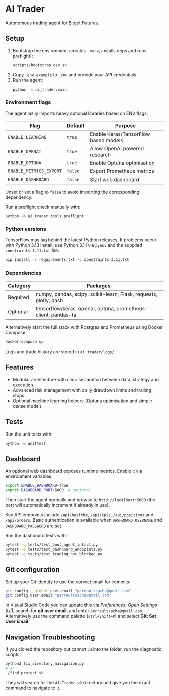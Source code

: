 # AI Trader

Autonomous trading agent for Bitget Futures.

## Setup

1. Bootstrap the environment (creates `.venv`, installs deps and runs preflight):
   ```bash
   scripts/bootstrap_dev.sh
   ```
2. Copy `.env.example` to `.env` and provide your API credentials.
3. Run the agent:
   ```bash
   python -m ai_trader.main
   ```

### Environment flags

The agent lazily imports heavy optional libraries based on ENV flags:

| Flag | Default | Purpose |
| ---- | ------- | ------- |
| `ENABLE_LEARNING` | `true` | Enable Keras/TensorFlow based models |
| `ENABLE_OPENAI` | `true` | Allow OpenAI powered research |
| `ENABLE_OPTUNA` | `true` | Enable Optuna optimisation |
| `ENABLE_METRICS_EXPORT` | `false` | Export Prometheus metrics |
| `ENABLE_DASHBOARD` | `false` | Start web dashboard |

Unset or set a flag to `false` to avoid importing the corresponding dependency.

Run a preflight check manually with:

```bash
python -m ai_trader.tools.preflight
```

### Python versions

TensorFlow may lag behind the latest Python releases. If problems occur with
Python 3.13 install, use Python 3.11 via `pyenv` and the supplied
`constraints-3.11.txt` file:

```bash
pip install -r requirements.txt -c constraints-3.11.txt
```

### Dependencies

| Category | Packages |
| -------- | -------- |
| Required | numpy, pandas, scipy, scikit-learn, Flask, requests, plotly, dash |
| Optional | tensorflow/keras, openai, optuna, prometheus-client, pandas-ta |

Alternatively start the full stack with Postgres and Prometheus using Docker Compose:

```bash
docker-compose up
```

Logs and trade history are stored in `ai_trader/logs/`.

## Features

- Modular architecture with clear separation between data, strategy and execution.
- Advanced risk management with daily drawdown limits and trailing stops.
- Optional machine learning helpers (Optuna optimisation and simple dense model).

## Tests

Run the unit tests with:

```bash
python -m unittest
```

## Dashboard

An optional web dashboard exposes runtime metrics. Enable it via environment variables:

```bash
export ENABLE_DASHBOARD=true
export DASHBOARD_PORT=5000  # optional
```

Then start the agent normally and browse to `http://localhost:5000` (the port will
automatically increment if already in use).

Key API endpoints include `/api/healthz`, `/api/kpis`, `/api/positions` and
`/api/orders`. Basic authentication is available when `DASHBOARD_USERNAME` and
`DASHBOARD_PASSWORD` are set.

Run the dashboard tests with:

```bash
pytest -q tests/test_boot_agent_intact.py
pytest -q tests/test_dashboard_endpoints.py
pytest -q tests/test_trading_not_blocked.py
```

## Git configuration

Set up your Git identity to use the correct email for commits:

```bash
git config --global user.email "perraultsacha@gmail.com"
git config user.email "perraultsacha@gmail.com"
```

In Visual Studio Code you can update this via *Preferences: Open Settings (UI)*,
search for **git user email**, and enter `perraultsacha@gmail.com`. Alternatively
use the command palette (`Ctrl+Shift+P`) and select **Git: Set User Email**.

## Navigation Troubleshooting

If you cloned the repository but cannot `cd` into the folder, run the diagnostic scripts:

```bash
python3 fix_directory_navigation.py
# or
./find_project.sh
```

They will search for the `AI-Trader-v2` directory and give you the exact command to navigate to it.

